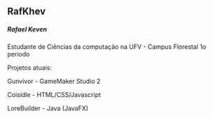 ## RafKhev
##### Rafael Keven 

Estudante de Ciências da computação na UFV - Campus Florestal
1o período

Projetos atuais:

Gunvivor - GameMaker Studio 2

Coisidle - HTML/CSS/Javascript

LoreBuilder - Java (JavaFX)






<!--
**RafKhev/RafKhev** is a ✨ _special_ ✨ repository because its `README.md` (this file) appears on your GitHub profile.

Here are some ideas to get you started:

- 🔭 I’m currently working on ...
- 🌱 I’m currently learning ...
- 👯 I’m looking to collaborate on ...
- 🤔 I’m looking for help with ...
- 💬 Ask me about ...
- 📫 How to reach me: ...
- 😄 Pronouns: ...
- ⚡ Fun fact: ...
-->
